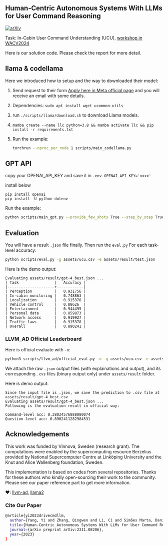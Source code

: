 Human-Centric Autonomous Systems With LLMs for User Command Reasoning
---

[![arXiv](https://img.shields.io/badge/arXiv-2311.08206-b31b1b.svg)](https://arxiv.org/abs/2311.08206)

Task: In-Cabin User Command Understanding (UCU), [workshop in WACV2024](https://llvm-ad.github.io/challenges/)

Here is our solution code. Please check the report for more detail.

## llama & codellama

Here we introduced how to setup and the way to downloaded their model:

1. Send request to their form [Apply here in Meta official page](https://ai.meta.com/llama/) and you will receive an email with some details.

2. Dependencies: `sudo apt install wget ucommon-utils`

3. run `./scripts/llama/download.sh` to download Llama models.

4. `mamba create --name llc python=3.8 && mamba activate llc && pip install -r requirements.txt`

5. Run the example:
	```bash
	torchrun --nproc_per_node 1 scripts/main_codellama.py
	```

## GPT API

copy your OPENAI_API_KEY and save it in `.env`.
`OPENAI_API_KEY='xxxx'`

install below
```
pip install openai
pip install -U python-dotenv
```
Run the example:

```bash
python scripts/main_gpt.py --provide_few_shots True --step_by_step True
```

## Evaluation

You will have a result `.json` file finally. Then run the `eval.py` For each task-level accuracy:

```bash
python scripts/eval.py -g assets/ucu.csv -e assets/result/test.json
```

Here is the demo output:
```
Evaluating assets/result/gpt-4_best.json ...
| Task                |   Accuracy |
|---------------------+------------|
| Perception          |   0.931756 |
| In-cabin monitoring |   0.748863 |
| Localization        |   0.915378 |
| Vehicle control     |   0.88626  |
| Entertainment       |   0.944495 |
| Personal data       |   0.859873 |
| Network access      |   0.919927 |
| Traffic laws        |   0.915378 |
| Overall             |   0.890241 |
```

### LLVM_AD Official Leaderboard

Here is official evaluate with `-o`:

```bash
python3 scripts/llvm_ad/official_eval.py -o -g assets/ucu.csv -e assets/result/gpt4_best.csv
```
We attach the raw `.json` output files (with explainations and output), and its corresponding `.cvs` files (binary output only) under `assets/result` folder. 

Here is demo output:
```
Since the input file is .json, we save the prediction to .csv file at assets/result/gpt-4_best.csv
Evaluating assets/result/gpt-4_best.json ...
Following is the evaluation result in official way:

Command-level acc: 0.38034576888080074
Question-level acc: 0.8902411282984531
```

## Acknowledgements

This work was funded by Vinnova, Sweden (research grant). The computations were enabled by the supercomputing resource Berzelius provided by National Supercomputer Centre at Linköping University and the Knut and Alice Wallenberg foundation, Sweden.

This implementation is based on codes from several repositories. Thanks for these authors who kindly open-sourcing their work to the community. Please see our paper reference part to get more information.

❤️: [llvm-ad](https://llvm-ad.github.io/), [llama2](https://github.com/facebookresearch/llama/tree/main)

### Cite Our Paper
```bash
@article{yi2023drivecmdllm,
  author={Yang, Yi and Zhang, Qingwen and Li, Ci and Simões Marta, Daniel and Batool, Nazre and Folkesson, John},
  title={Human-Centric Autonomous Systems With LLMs for User Command Reasoning},
  journal={arXiv preprint arXiv:2311.08206},
  year={2023}
}
```
